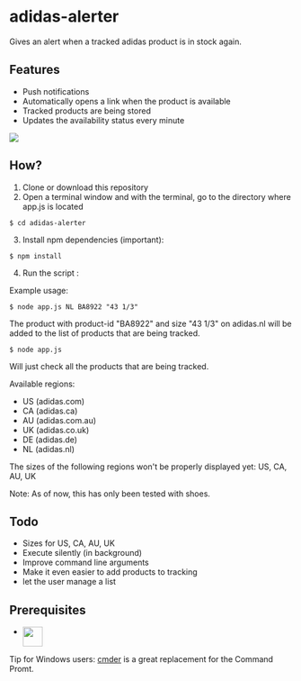 # adidas-alerter
Gives an alert when a tracked adidas product is in stock again.

Features
--------
- Push notifications 
- Automatically opens a link when the product is available 
- Tracked products are being stored
- Updates the availability status every minute

![](http://i.imgur.com/Orvw2Qd.png)

How?
--------
1. Clone or download this repository
2. Open a terminal window and with the terminal, go to the directory where app.js is located
```
$ cd adidas-alerter 
```
3. Install npm dependencies (important):
```
$ npm install 
```
4. Run the script :

Example usage: 
```
$ node app.js NL BA8922 "43 1/3"
```
The product with product-id "BA8922" and size "43 1/3" on adidas.nl will be added to the list of products that are being tracked.

```
$ node app.js
```
Will just check all the products that are being tracked.

Available regions: 
* US (adidas.com)
* CA (adidas.ca)
* AU (adidas.com.au)
* UK (adidas.co.uk) 
* DE (adidas.de)
* NL (adidas.nl)

The sizes of the following regions won't be properly displayed yet: US, CA, AU, UK

Note: As of now, this has only been tested with shoes.

Todo
--------
- Sizes for US, CA, AU, UK
- Execute silently (in background)
- Improve command line arguments
- Make it even easier to add products to tracking
- let the user manage a list

Prerequisites
-------------

- [<img src="https://nodejs.org/static/apple-touch-icon.png" align="top" height="35px">](http://nodejs.org)

Tip for Windows users:  [cmder](http://cmder.net/) is a great replacement for the Command Promt. 
